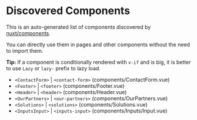 # Discovered Components

This is an auto-generated list of components discovered by [nuxt/components](https://github.com/nuxt/components).

You can directly use them in pages and other components without the need to import them.

**Tip:** If a component is conditionally rendered with `v-if` and is big, it is better to use `Lazy` or `lazy-` prefix to lazy load.

- `<ContactForm>` | `<contact-form>` (components/ContactForm.vue)
- `<Footer>` | `<footer>` (components/Footer.vue)
- `<Header>` | `<header>` (components/Header.vue)
- `<OurPartners>` | `<our-partners>` (components/OurPartners.vue)
- `<Solutions>` | `<solutions>` (components/Solutions.vue)
- `<InputsInput>` | `<inputs-input>` (components/Inputs/Input.vue)
